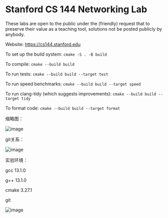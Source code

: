 Stanford CS 144 Networking Lab
==============================

These labs are open to the public under the (friendly) request that to
preserve their value as a teaching tool, solutions not be posted
publicly by anybody.

Website: https://cs144.stanford.edu

To set up the build system: `cmake -S . -B build`

To compile: `cmake --build build`

To run tests: `cmake --build build --target test`

To run speed benchmarks: `cmake --build build --target speed`

To run clang-tidy (which suggests improvements): `cmake --build build --target tidy`

To format code: `cmake --build build --target format`




缩略图：

![image](https://github.com/yao-wu-yang/cs144/assets/115643176/8a183b8c-8e32-4907-9163-cf52e7ced655)


git关系：

![image](https://github.com/yao-wu-yang/cs144/assets/115643176/6ad95d7a-9f98-47e5-b27c-e29cd12953bd)



实验环境：

gcc 13.1.0

g++ 13.1.0

cmake 3.27.1

git


![image](https://github.com/yao-wu-yang/cs144/assets/115643176/4af04781-44df-4cda-8c27-39e39aa89e3c)


